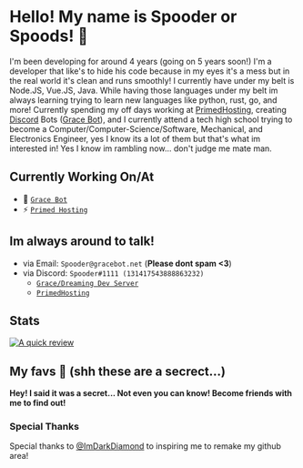# Hello! My name is Spooder or Spoods! 👋

  I'm been developing for around 4 years (going on 5 years soon!) I'm a developer that like's to hide his code because in my eyes it's a mess but in the real world it's clean and runs smoothly! I currently have under my belt is Node.JS, Vue.JS, Java. While having those languages under my belt im always learning trying to learn new languages like python, rust, go, and more! Currently spending my off days working at [PrimedHosting](https://primedhosting.com/?from=SpooderGithub), creating [Discord](https://discord.com) Bots ([Grace Bot](https://gracebot.net/?from=SpooderGithub)), and I currently attend a tech high school trying to become a Computer/Computer-Science/Software, Mechanical, and Electronics Engineer, yes I know its a lot of them but that's what im interested in! Yes I know im rambling now... don't judge me mate man.

## Currently Working On/At
- 🤖 [``Grace Bot``](https://gracebot.net/?from=SpooderGithub)
- ⚡ [``Primed Hosting``](https://primedhosting.com/?from=SpooderGithub)

## Im always around to talk!
- via Email: ``Spooder@gracebot.net`` (**Please dont spam <3**)
- via Discord: ``Spooder#1111 (131417543888863232)``
  - [``Grace/Dreaming Dev Server``](https://gracebot.net/support)
  - [``PrimedHosting``](https://primedhosting.com/discord)

## Stats
[![A quick review](https://github-readme-stats.vercel.app/api?username=Dream-cake&show_icons=true&title_color=d64bea&bg_color=343a40&text_color=fff&icon_color=9656eb&include_all_commits=true&count_private=true&line_height=20)](https://github.com/anuraghazra/github-readme-stats)

## My favs 💙 (shh these are a secrect...)
**Hey! I said it was a secret... Not even you can know! Become friends with me to find out!**

### Special Thanks
  Special thanks to [@ImDarkDiamond](https://github.com/ImDarkDiamond) to inspiring me to remake my github area!


<!--
**Dream-cake/Dream-cake** is a ✨ _special_ ✨ repository because its `README.md` (this file) appears on your GitHub profile.

Here are some ideas to get you started:

- 🔭 I’m currently working on ...
- 🌱 I’m currently learning ...
- 👯 I’m looking to collaborate on ...
- 🤔 I’m looking for help with ...
- 💬 Ask me about ...
- 📫 How to reach me: ...
- 😄 Pronouns: ...
- ⚡ Fun fact: ...
-->
